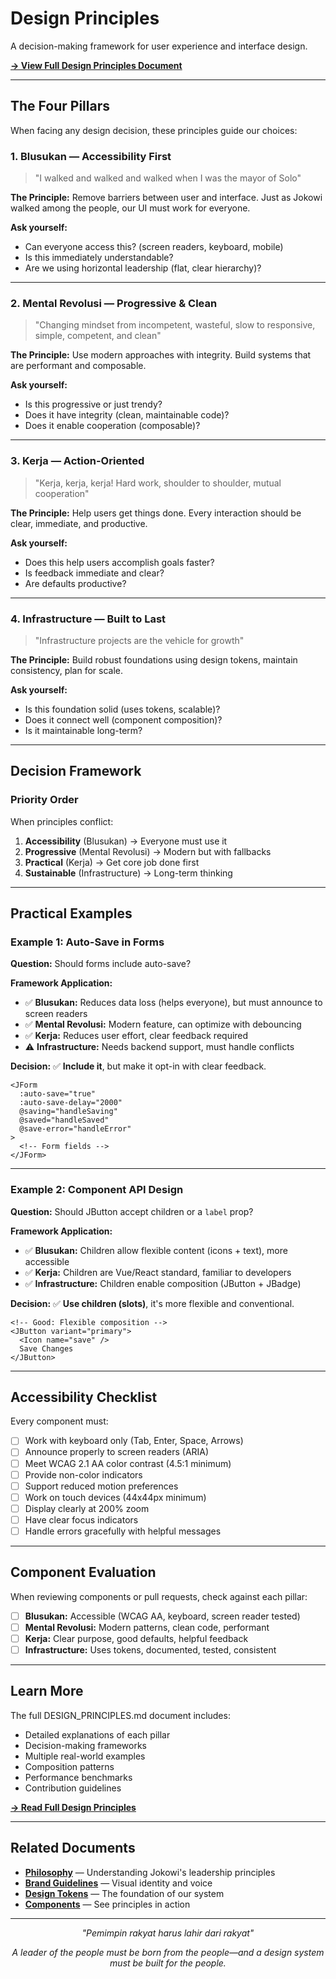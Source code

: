 # Design Principles

A decision-making framework for user experience and interface design.

**[→ View Full Design Principles Document](https://github.com/yourusername/joko-ui/blob/main/DESIGN_PRINCIPLES.md)**

---

## The Four Pillars

When facing any design decision, these principles guide our choices:

###  1. Blusukan — Accessibility First

> "I walked and walked and walked when I was the mayor of Solo"

**The Principle:** Remove barriers between user and interface. Just as Jokowi walked among the people, our UI must work for everyone.

**Ask yourself:**
- Can everyone access this? (screen readers, keyboard, mobile)
- Is this immediately understandable?
- Are we using horizontal leadership (flat, clear hierarchy)?

---

### 2. Mental Revolusi — Progressive & Clean

> "Changing mindset from incompetent, wasteful, slow to responsive, simple, competent, and clean"

**The Principle:** Use modern approaches with integrity. Build systems that are performant and composable.

**Ask yourself:**
- Is this progressive or just trendy?
- Does it have integrity (clean, maintainable code)?
- Does it enable cooperation (composable)?

---

### 3. Kerja — Action-Oriented

> "Kerja, kerja, kerja! Hard work, shoulder to shoulder, mutual cooperation"

**The Principle:** Help users get things done. Every interaction should be clear, immediate, and productive.

**Ask yourself:**
- Does this help users accomplish goals faster?
- Is feedback immediate and clear?
- Are defaults productive?

---

### 4. Infrastructure — Built to Last

> "Infrastructure projects are the vehicle for growth"

**The Principle:** Build robust foundations using design tokens, maintain consistency, plan for scale.

**Ask yourself:**
- Is this foundation solid (uses tokens, scalable)?
- Does it connect well (component composition)?
- Is it maintainable long-term?

---

## Decision Framework

### Priority Order

When principles conflict:

1. **Accessibility** (Blusukan) → Everyone must use it
2. **Progressive** (Mental Revolusi) → Modern but with fallbacks
3. **Practical** (Kerja) → Get core job done first
4. **Sustainable** (Infrastructure) → Long-term thinking

---

## Practical Examples

### Example 1: Auto-Save in Forms

**Question:** Should forms include auto-save?

**Framework Application:**
- ✅ **Blusukan:** Reduces data loss (helps everyone), but must announce to screen readers
- ✅ **Mental Revolusi:** Modern feature, can optimize with debouncing
- ✅ **Kerja:** Reduces user effort, clear feedback required
- ⚠️ **Infrastructure:** Needs backend support, must handle conflicts

**Decision:** ✅ **Include it**, but make it opt-in with clear feedback.

```vue
<JForm
  :auto-save="true"
  :auto-save-delay="2000"
  @saving="handleSaving"
  @saved="handleSaved"
  @save-error="handleError"
>
  <!-- Form fields -->
</JForm>
```

---

### Example 2: Component API Design

**Question:** Should JButton accept children or a `label` prop?

**Framework Application:**
- ✅ **Blusukan:** Children allow flexible content (icons + text), more accessible
- ✅ **Kerja:** Children are Vue/React standard, familiar to developers
- ✅ **Infrastructure:** Children enable composition (JButton + JBadge)

**Decision:** ✅ **Use children (slots)**, it's more flexible and conventional.

```vue
<!-- Good: Flexible composition -->
<JButton variant="primary">
  <Icon name="save" />
  Save Changes
</JButton>
```

---

## Accessibility Checklist

Every component must:

- [ ] Work with keyboard only (Tab, Enter, Space, Arrows)
- [ ] Announce properly to screen readers (ARIA)
- [ ] Meet WCAG 2.1 AA color contrast (4.5:1 minimum)
- [ ] Provide non-color indicators
- [ ] Support reduced motion preferences
- [ ] Work on touch devices (44x44px minimum)
- [ ] Display clearly at 200% zoom
- [ ] Have clear focus indicators
- [ ] Handle errors gracefully with helpful messages

---

## Component Evaluation

When reviewing components or pull requests, check against each pillar:

- [ ] **Blusukan:** Accessible (WCAG AA, keyboard, screen reader tested)
- [ ] **Mental Revolusi:** Modern patterns, clean code, performant
- [ ] **Kerja:** Clear purpose, good defaults, helpful feedback
- [ ] **Infrastructure:** Uses tokens, documented, tested, consistent

---

## Learn More

The full DESIGN_PRINCIPLES.md document includes:

- Detailed explanations of each pillar
- Decision-making frameworks
- Multiple real-world examples
- Composition patterns
- Performance benchmarks
- Contribution guidelines

**[→ Read Full Design Principles](https://github.com/yourusername/joko-ui/blob/main/DESIGN_PRINCIPLES.md)**

---

## Related Documents

- **[Philosophy](/philosophy)** — Understanding Jokowi's leadership principles
- **[Brand Guidelines](/brand-guidelines)** — Visual identity and voice
- **[Design Tokens](/tokens)** — The foundation of our system
- **[Components](/components/)** — See principles in action

---

<div align="center">

*"Pemimpin rakyat harus lahir dari rakyat"*

*A leader of the people must be born from the people—and a design system must be built for the people.*

</div>
